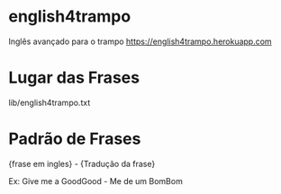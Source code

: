 # english4trampo

Inglês avançado para o trampo https://english4trampo.herokuapp.com

# Lugar das Frases

lib/english4trampo.txt

# Padrão de Frases

{frase em ingles} - {Tradução da frase}

Ex: Give me a GoodGood - Me de um BomBom
